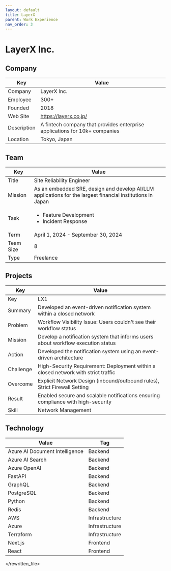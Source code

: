 ```yaml
---
layout: default
title: LayerX
parent: Work Experience
nav_order: 3
---
```


# LayerX Inc.

## Company

| Key         | Value                                                                     |
| ----------- | ------------------------------------------------------------------------- |
| Company     | LayerX Inc.                                                               |
| Employee    | 300+                                                                      |
| Founded     | 2018                                                                      |
| Web Site    | https://layerx.co.jp/                                                     |
| Description | A fintech company that provides enterprise applications for 10k+ companies |
| Location    | Tokyo, Japan                                                              |

## Team

| Key       | Value                                                                                             |
| --------- | ------------------------------------------------------------------------------------------------- |
| Title     | Site Reliability Engineer                                                                         |
| Mission   | As an embedded SRE, design and develop AI/LLM applications for the largest financial institutions in Japan |
| Task      | <ul><li>Feature Development</li><li>Incident Response</li></ul>                                                      |
| Term      | April 1, 2024 - September 30, 2024                                                                |
| Team Size | 8                                                                                                 |
| Type      | Freelance                                                                                         |

## Projects

| Key       | Value                                                                              |
| --------- | ---------------------------------------------------------------------------------- |
| Key       | LX1                                                                                |
| Summary   | Developed an event-driven notification system within a closed network              |
| Problem   | Workflow Visibility Issue: Users couldn't see their workflow status                 |
| Mission   | Develop a notification system that informs users about workflow execution status   |
| Action    | Developed the notification system using an event-driven architecture               |
| Challenge | High-Security Requirement: Deployment within a closed network with strict traffic |
| Overcome  | Explicit Network Design (inbound/outbound rules), Strict Firewall Setting          |
| Result    | Enabled secure and scalable notifications ensuring compliance with high-security |
| Skill     | Network Management                                                                 |

## Technology

| Value                          | Tag            |
| ------------------------------ | -------------- |
| Azure AI Document Intelligence | Backend        |
| Azure AI Search                | Backend        |
| Azure OpenAI                   | Backend        |
| FastAPI                        | Backend        |
| GraphQL                        | Backend        |
| PostgreSQL                     | Backend        |
| Python                         | Backend        |
| Redis                          | Backend        |
| AWS                            | Infrastructure |
| Azure                          | Infrastructure |
| Terraform                      | Infrastructure |
| Next.js                        | Frontend       |
| React                          | Frontend       |

</rewritten_file> 